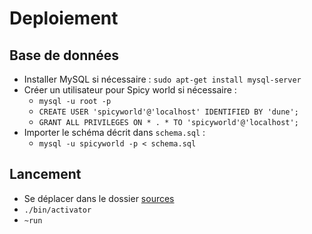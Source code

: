 # Deploiement
## Base de données
- Installer MySQL si nécessaire : `sudo apt-get install mysql-server`
- Créer un utilisateur pour Spicy world si nécessaire :
  * `mysql -u root -p`
  * `CREATE USER 'spicyworld'@'localhost' IDENTIFIED BY 'dune';`
  * `GRANT ALL PRIVILEGES ON * . * TO 'spicyworld'@'localhost';`
- Importer le schéma décrit dans `schema.sql` :
  * `mysql -u spicyworld -p < schema.sql`	

## Lancement
- Se déplacer dans le dossier [sources](sources)
- `./bin/activator`
- `~run`